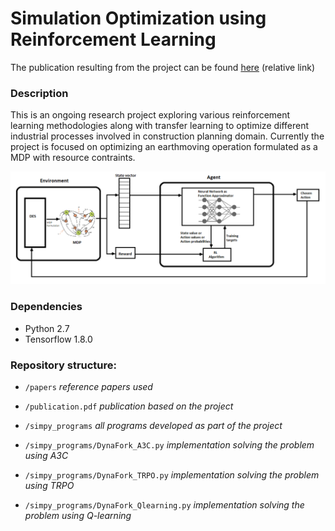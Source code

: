 # Simulation Optimization using Reinforcement Learning


The publication resulting from the project can be found [here](publication.pdf) (relative link)

### Description
This is an ongoing research project exploring various reinforcement learning methodologies along with transfer learning to optimize different industrial processes involved in construction planning domain. Currently the project is focused on optimizing an earthmoving operation formulated as a MDP with resource contraints.

![Alt text](simpy_programs/results/meth.png?raw=true "Title")


### Dependencies 
- Python 2.7 
- Tensorflow 1.8.0

### Repository structure:

- `/papers`                                 *reference papers used*

- `/publication.pdf`                        *publication based on the project*

- `/simpy_programs`                         *all programs developed as part of the project*

- `/simpy_programs/DynaFork_A3C.py`         *implementation solving the problem using A3C*

- `/simpy_programs/DynaFork_TRPO.py`        *implementation solving the problem using TRPO*

- `/simpy_programs/DynaFork_Qlearning.py`   *implementation solving the problem using Q-learning*
